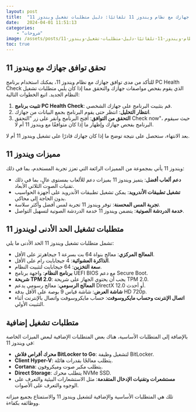 ```yaml
---
layout: post
title:  "اكتشف كيف يمكنك التأكد من توافق جهازك مع نظام ويندوز 11 تلقائيًا: دليل متطلبات تشغيل ويندوز 11"
date:   2024-04-01 11:51:13
categories: 
    - "شروحات"
image: /assets/posts/اكتشف-كيف-يمكنك-التأكد-من-توافق-جهازك-مع-نظام-ويندوز-11-تلقائيًا-دليل-متطلبات-تشغيل-ويندوز-11/thumbnail.webp
toc: true
---
```

## تحقق توافق جهازك مع ويندوز 11

للتأكد من مدى توافق جهازك مع نظام ويندوز 11، يمكنك استخدام برنامج PC Health Check الذي يقوم بفحص مواصفات جهازك والتحقق مما إذا كان يلبي متطلبات تشغيل النظام الجديد. اتبع الخطوات التالية:

1. **تثبيت برنامج PC Health Check**: قم بتثبيت البرنامج على جهازك الشخصي.
2. **انتظار التحليل**: انتظر حتى يقوم البرنامج بجمع البيانات من جهازك.
3. **التحقق من التوافق**: افتح البرنامج وانقر على زر "التحقق Check now"، حيث سيقوم البرنامج بفحص جهازك وإظهار ما إذا كان متوافقًا مع ويندوز 11 أم لا.

بعد الانتهاء، ستحصل على نتيجة توضح ما إذا كان جهازك قادرًا على تشغيل ويندوز 11 أم لا.

## مميزات ويندوز 11

ويندوز 11 يأتي بمجموعة من المميزات الرائعة التي تعزز تجربة المستخدم، بما في ذلك:

- **دعم ألعاب أفضل**: يتميز ويندوز 11 بميزات دعم للألعاب بمستوى عالٍ، بما في ذلك تقنيات الصوت الثلاثي الأبعاد.
- **تشغيل تطبيقات الأندرويد**: يمكن تشغيل تطبيقات الأندرويد على أجهزة الحواسيب بدون الحاجة إلى محاكي.
- **تجربة المس المحسنة**: توفر ويندوز 11 تجربة لمس أفضل وأكثر سلاسة.
- **خدمة الدردشة الصوتية**: يتضمن ويندوز 11 خدمة الدردشة الصوتية لتسهيل التواصل.

## متطلبات تشغيل الحد الأدنى لويندوز 11

تشمل متطلبات تشغيل ويندوز 11 الحد الأدنى ما يلي:

- **المعالج المركزي**: معالج بنواة 64 بت بسرعة 1 جيجاهرتز على الأقل.
- **الذاكرة العشوائية**: 4 جيجابايت رام على الأقل.
- **سعة التخزين**: 64 جيجابايت لتثبيت النظام.
- **برنامج النظام**: واجهة برنامج UEFI BIOS مع دعم Secure Boot.
- **شريحة TPM 2.0**: يجب أن يحتوي الجهاز على شريحة TPM 2.0.
- **المعالج الرسومي**: معالج رسومي يدعم DirectX 12.0 أو أحدث.
- **شاشة العرض**: شاشة قياس 9 بوصة على الأقل بدقة HD 720p.
- **اتصال الإنترنت وحساب مايكروسوفت**: حساب مايكروسوفت واتصال بالإنترنت أثناء التثبيت الأولي.

## متطلبات تشغيل إضافية

بالإضافة إلى المتطلبات الأساسية، هناك بعض المتطلبات الإضافية لبعض الميزات الخاصة في ويندوز 11:

- **محرك أقراص فلاش BitLocker to Go**: لتشغيل وظيفة BitLocker.
- **Client Hyper-V**: يتطلب معالجًا بقدرات هائلة.
- **Cortana**: يتطلب مكبر صوت وميكروفون.
- **Direct Storage**: يتطلب محرك NVMe SSD.
- **مستشعرات وتقنيات الإدخال المتقدمة**: مثل الاستشعارات البيئية والتعرف على الوجوه والتعرف على الأصوات.

تلك هي المتطلبات الأساسية والإضافية لتشغيل ويندوز 11 والاستمتاع بجميع ميزاته ووظائفه بكفاءة.
